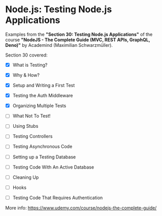 # Node.js: Testing Node.js Applications

Examples from the **"Section 30: Testing Node.js Applications"** of the course **"NodeJS - The Complete Guide (MVC, REST APIs, GraphQL, Deno)"** by Academind (Maximilian Schwarzmüller).

Section 30 covered:

- [x] What is Testing?
- [x] Why & How?
- [x] Setup and Writing a First Test
- [x] Testing the Auth Middleware
- [x] Organizing Multiple Tests
- [ ] What Not To Test!
- [ ] Using Stubs
- [ ] Testing Controllers
- [ ] Testing Asynchronous Code
- [ ] Setting up a Testing Database
- [ ] Testing Code With An Active Database
- [ ] Cleaning Up
- [ ] Hooks
- [ ] Testing Code That Requires Authentication


More info: https://www.udemy.com/course/nodejs-the-complete-guide/